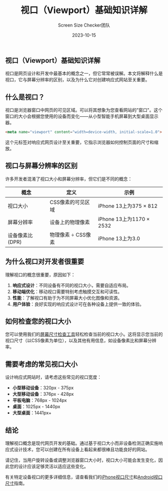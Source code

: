 ﻿---
title: "视口（Viewport）基础知识详解"
description: "深入了解什么是视口及其对响应式网页设计的重要性"
date: "2023-10-15"
author: "Screen Size Checker团队"
category: "basics"
tags: ["viewport", "responsive-design", "web-development"]
featuredImage: "viewport-basics.jpg"
---

## 视口（Viewport）基础知识详解

视口是网页设计和开发中最基本的概念之一，但它常常被误解。本文将解释什么是视口，它与屏幕分辨率的区别，以及为什么它对创建响应式网站至关重要。

## 什么是视口？

视口是浏览器窗口中网页的可见区域。可以将其想象为您查看网站的"窗口"。这个窗口的大小会根据您使用的设备而变化——从小型智能手机屏幕到大型桌面显示器。

```html
<meta name="viewport" content="width=device-width, initial-scale=1.0">
```

这个元标签对响应式网页设计至关重要，它指示浏览器如何控制页面的尺寸和缩放。

## 视口与屏幕分辨率的区别

许多开发者混淆了视口大小和屏幕分辨率，但它们是不同的概念：

| 概念 | 定义 | 示例 |
|---------|------------|---------|
| 视口大小 | CSS像素的可见区域 | iPhone 13上为375 × 812 |
| 屏幕分辨率 | 设备上的物理像素 | iPhone 13上为1170 × 2532 |
| 设备像素比(DPR) | 物理像素 ÷ CSS像素 | iPhone 13上为3.0 |

## 为什么视口对开发者很重要

理解视口的概念很重要，原因如下：

1. **响应式设计**：不同设备有不同的视口大小，需要自适应布局。
2. **移动端优化**：移动视口需要特别考虑触摸交互和可读性。
3. **性能**：了解视口有助于为不同屏幕大小优化图像和资源。
4. **用户体验**：良好实现的响应式设计可在各种设备上提供一致的体验。

## 如何检查您的视口大小

您可以使用我们的[屏幕尺寸检查工具](/zh/index.html)轻松检查当前的视口大小。这将显示您当前的视口尺寸（以CSS像素为单位），以及其他有用信息，如设备像素比和屏幕分辨率。

## 需要考虑的常见视口大小

设计响应式网站时，请考虑这些常见的视口宽度：

- **小型移动设备**：320px - 375px
- **大型移动设备**：376px - 428px
- **平板电脑**：768px - 1024px
- **桌面**：1025px - 1440px
- **大型桌面**：1441px+

## 结论

理解视口概念是现代网页开发的基础。通过基于视口大小而非设备检测正确实施响应式设计技术，您可以创建在所有设备上看起来都很棒且功能良好的网站。

请记住，当用户旋转设备或调整浏览器窗口大小时，视口大小可能会发生变化，因此您的设计应该足够灵活以适应这些变化。

有关特定设备视口的更多详细信息，请查看我们的[iPhone视口尺寸](/zh/devices/iphone-viewport-sizes.html)和[Android视口尺寸](/zh/devices/android-viewport-sizes.html)指南。 
